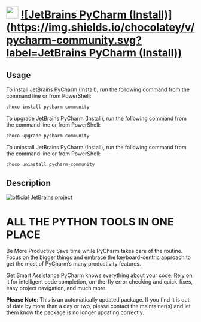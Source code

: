 ﻿# <img src="https://cdn.jsdelivr.net/gh/mkevenaar/chocolatey-packages@e2f83487f2aa24e89cc9af1ad396f7eaa4bec5bb/icons/PyCharm-community.png" width="32" height="32"/> [![JetBrains PyCharm (Install)](https://img.shields.io/chocolatey/v/pycharm-community.svg?label=JetBrains PyCharm (Install))](https://chocolatey.org/packages/pycharm-community)

## Usage
To install JetBrains PyCharm (Install), run the following command from the command line or from PowerShell:
```powershell
choco install pycharm-community
```

To upgrade JetBrains PyCharm (Install), run the following command from the command line or from PowerShell:
```powershell
choco upgrade pycharm-community
```

To uninstall JetBrains PyCharm (Install), run the following command from the command line or from PowerShell:
```powershell
choco uninstall pycharm-community
```

## Description
[![official JetBrains project](http://jb.gg/badges/official-plastic.svg)](https://confluence.jetbrains.com/display/ALL/JetBrains+on+GitHub)

# ALL THE PYTHON TOOLS IN ONE PLACE
Be More Productive
Save time while PyCharm takes care of the routine. Focus on the bigger things and embrace the keyboard-centric approach to get the most of PyCharm’s many productivity features.

Get Smart Assistance
PyCharm knows everything about your code. Rely on it for intelligent code completion, on-the-fly error checking and quick-fixes, easy project navigation, and much more.

**Please Note**: This is an automatically updated package. If you find it is
out of date by more than a day or two, please contact the maintainer(s) and
let them know the package is no longer updating correctly.


